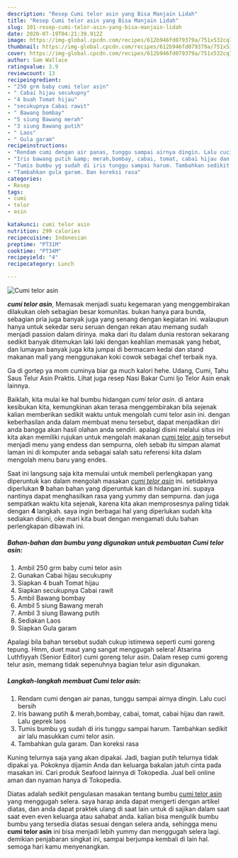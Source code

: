 ```yaml
---
description: "Resep Cumi telor asin yang Bisa Manjain Lidah"
title: "Resep Cumi telor asin yang Bisa Manjain Lidah"
slug: 101-resep-cumi-telor-asin-yang-bisa-manjain-lidah
date: 2020-07-19T04:21:39.912Z
image: https://img-global.cpcdn.com/recipes/612b946fd079379a/751x532cq70/cumi-telor-asin-foto-resep-utama.jpg
thumbnail: https://img-global.cpcdn.com/recipes/612b946fd079379a/751x532cq70/cumi-telor-asin-foto-resep-utama.jpg
cover: https://img-global.cpcdn.com/recipes/612b946fd079379a/751x532cq70/cumi-telor-asin-foto-resep-utama.jpg
author: Sam Wallace
ratingvalue: 3.9
reviewcount: 13
recipeingredient:
- "250 grm baby cumi telor asin"
- " Cabai hijau secukupny"
- "4 buah Tomat hijau"
- "secukupnya Cabai rawit"
- " Bawang bombay"
- "5 siung Bawang merah"
- "3 siung Bawang putih"
- " Laos"
- " Gula garam"
recipeinstructions:
- "Rendam cumi dengan air panas, tunggu sampai airnya dingin. Lalu cuci bersih"
- "Iris bawang putih &amp; merah,bombay, cabai, tomat, cabai hijau dan rawit. Lalu geprek laos"
- "Tumis bumbu yg sudah di iris tunggu sampai harum. Tambahkan sedikit air lalu masukkan cumi telor asin."
- "Tambahkan gula garam. Dan koreksi rasa"
categories:
- Resep
tags:
- cumi
- telor
- asin

katakunci: cumi telor asin 
nutrition: 299 calories
recipecuisine: Indonesian
preptime: "PT31M"
cooktime: "PT34M"
recipeyield: "4"
recipecategory: Lunch

---
```



![Cumi telor asin](https://img-global.cpcdn.com/recipes/612b946fd079379a/751x532cq70/cumi-telor-asin-foto-resep-utama.jpg)

<b><i>cumi telor asin</i></b>, Memasak menjadi suatu kegemaran yang menggembirakan dilakukan oleh sebagian besar komunitas. bukan hanya para bunda, sebagian pria juga banyak juga yang senang dengan kegiatan ini. walaupun hanya untuk sekedar seru seruan dengan rekan atau memang sudah menjadi passion dalam dirinya. maka dari itu dalam dunia restoran sekarang sedikit banyak ditemukan laki laki dengan keahlian memasak yang hebat, dan lumayan banyak juga kita jumpai di bermacam kedai dan stand makanan mall yang menggunakan koki cowok sebagai chef terbaik nya.

Ga di gortep ya mom cuminya biar ga much kalori hehe. Udang, Cumi, Tahu Saus Telur Asin Praktis. Lihat juga resep Nasi Bakar Cumi Ijo Telor Asin enak lainnya.

Baiklah, kita mulai ke hal bumbu hidangan <i>cumi telor asin</i>. di antara kesibukan kita, kemungkinan akan terasa menggembirakan bila sejenak kalian memberikan sedikit waktu untuk mengolah cumi telor asin ini. dengan keberhasilan anda dalam membuat menu tersebut, dapat menjadikan diri anda bangga akan hasil olahan anda sendiri. apalagi disini melalui situs ini kita akan memiliki rujukan untuk mengolah makanan <u>cumi telor asin</u> tersebut menjadi menu yang endess dan sempurna, oleh sebab itu simpan alamat laman ini di komputer anda sebagai salah satu referensi kita dalam mengolah menu baru yang endes.


Saat ini langsung saja kita memulai untuk membeli perlengkapan yang diperuntuk kan dalam mengolah masakan <u><i>cumi telor asin</i></u> ini. setidaknya diperlukan <b>9</b> bahan bahan yang diperuntuk kan di hidangan ini. supaya nantinya dapat menghasilkan rasa yang yummy dan sempurna. dan juga sempatkan waktu kita sejenak, karena kita akan memprosesnya paling tidak dengan <b>4</b> langkah. saya ingin berbagai hal yang diperlukan sudah kita sediakan disini, oke mari kita buat dengan mengamati dulu bahan perlengkapan dibawah ini.

<!--inarticleads1-->

##### Bahan-bahan dan bumbu yang digunakan untuk pembuatan Cumi telor asin:

1. Ambil 250 grm baby cumi telor asin
1. Gunakan  Cabai hijau secukupny
1. Siapkan 4 buah Tomat hijau
1. Siapkan secukupnya Cabai rawit
1. Ambil  Bawang bombay
1. Ambil 5 siung Bawang merah
1. Ambil 3 siung Bawang putih
1. Sediakan  Laos
1. Siapkan  Gula garam


Apalagi bila bahan tersebut sudah cukup istimewa seperti cumi goreng tepung. Hmm, duet maut yang sangat menggugah selera! Atsarina Luthfiyyah (Senior Editor) cumi goreng telur asin. Dalam resep cumi goreng telur asin, memang tidak sepenuhnya bagian telur asin digunakan. 

<!--inarticleads2-->

##### Langkah-langkah membuat Cumi telor asin:

1. Rendam cumi dengan air panas, tunggu sampai airnya dingin. Lalu cuci bersih
1. Iris bawang putih &amp; merah,bombay, cabai, tomat, cabai hijau dan rawit. Lalu geprek laos
1. Tumis bumbu yg sudah di iris tunggu sampai harum. Tambahkan sedikit air lalu masukkan cumi telor asin.
1. Tambahkan gula garam. Dan koreksi rasa


Kuning telurnya saja yang akan dipakai. Jadi, bagian putih telurnya tidak dipakai ya. Pokoknya dijamin Anda dan keluarga bakalan jatuh cinta pada masakan ini. Cari produk Seafood lainnya di Tokopedia. Jual beli online aman dan nyaman hanya di Tokopedia. 

Diatas adalah sedikit pengulasan masakan tentang bumbu <u>cumi telor asin</u> yang menggugah selera. saya harap anda dapat mengerti dengan artikel diatas, dan anda dapat praktek ulang di saat lain untuk di sajikan dalam saat saat even even keluarga atau sahabat anda. kalian bisa mengulik bumbu bumbu yang tersedia diatas sesuai dengan selera anda, sehingga menu <b>cumi telor asin</b> ini bisa menjadi lebih yummy dan menggugah selera lagi. demikian penjabaran singkat ini, sampai berjumpa kembali di lain hal. semoga hari kamu menyenangkan.
